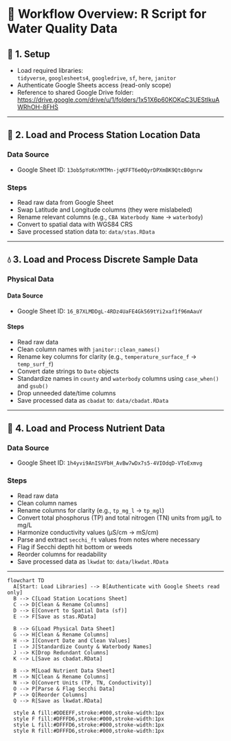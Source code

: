 
# 🧭 Workflow Overview: R Script for Water Quality Data

## 🔧 1. Setup
- Load required libraries:  
  `tidyverse`, `googlesheets4`, `googledrive`, `sf`, `here`, `janitor`
- Authenticate Google Sheets access (read-only scope)
- Reference to shared Google Drive folder:  
  https://drive.google.com/drive/u/1/folders/1x51X6p60KOKpC3UEStIkuAWRhOH-8FHS

---

## 📍 2. Load and Process Station Location Data

### **Data Source**
- Google Sheet ID: `13ob5pYoKnYMTMn-jqKFFT6e0QyrDPXmBK9QtcB0gnrw`

### **Steps**
- Read raw data from Google Sheet
- Swap Latitude and Longitude columns (they were mislabeled)
- Rename relevant columns (e.g., `CBA Waterbody Name` → `waterbody`)
- Convert to spatial data with WGS84 CRS
- Save processed station data to: `data/stas.RData`

---

## 💧 3. Load and Process Discrete Sample Data

### **Physical Data**

#### **Data Source**
- Google Sheet ID: `16_B7XLMDDgL-4RDz4UaFE4Gk569tYi2xaf1f96mAauY`

#### **Steps**
- Read raw data
- Clean column names with `janitor::clean_names()`
- Rename key columns for clarity (e.g., `temperature_surface_f` → `temp_surf_f`)
- Convert date strings to `Date` objects
- Standardize names in `county` and `waterbody` columns using `case_when()` and `gsub()`
- Drop unneeded date/time columns
- Save processed data as `cbadat` to: `data/cbadat.RData`

---

## 🧪 4. Load and Process Nutrient Data

### **Data Source**
- Google Sheet ID: `1h4yvi9AnISVFbH_AvBw7wDx7s5-4VIOdqD-VToExmvg`

### **Steps**
- Read raw data
- Clean column names
- Rename columns for clarity (e.g., `tp_mg_l` → `tp_mgl`)
- Convert total phosphorus (TP) and total nitrogen (TN) units from µg/L to mg/L
- Harmonize conductivity values (µS/cm → mS/cm)
- Parse and extract `secchi_ft` values from notes where necessary
- Flag if Secchi depth hit bottom or weeds
- Reorder columns for readability
- Save processed data as `lkwdat` to: `data/lkwdat.RData`

---

```mermaid
flowchart TD
  A[Start: Load Libraries] --> B[Authenticate with Google Sheets read only]
  B --> C[Load Station Locations Sheet]
  C --> D[Clean & Rename Columns]
  D --> E[Convert to Spatial Data (sf)]
  E --> F[Save as stas.RData]

  B --> G[Load Physical Data Sheet]
  G --> H[Clean & Rename Columns]
  H --> I[Convert Date and Clean Values]
  I --> J[Standardize County & Waterbody Names]
  J --> K[Drop Redundant Columns]
  K --> L[Save as cbadat.RData]

  B --> M[Load Nutrient Data Sheet]
  M --> N[Clean & Rename Columns]
  N --> O[Convert Units (TP, TN, Conductivity)]
  O --> P[Parse & Flag Secchi Data]
  P --> Q[Reorder Columns]
  Q --> R[Save as lkwdat.RData]

  style A fill:#DDEEFF,stroke:#000,stroke-width:1px
  style F fill:#DFFFD6,stroke:#000,stroke-width:1px
  style L fill:#DFFFD6,stroke:#000,stroke-width:1px
  style R fill:#DFFFD6,stroke:#000,stroke-width:1px
```
